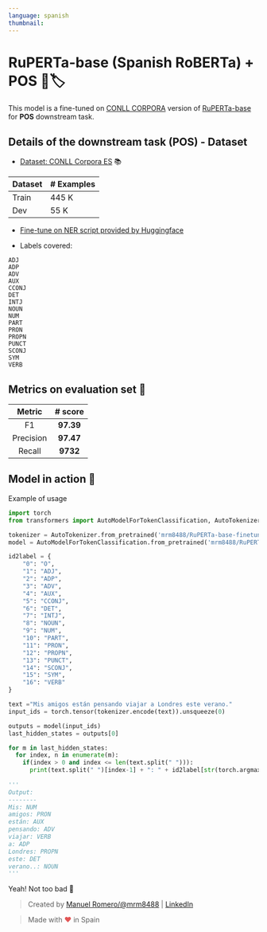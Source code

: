 ```yaml
---
language: spanish
thumbnail:
---
```


# RuPERTa-base  (Spanish RoBERTa) + POS 🎃🏷

This model is a fine-tuned on [CONLL CORPORA](https://www.kaggle.com/nltkdata/conll-corpora) version of [RuPERTa-base](https://huggingface.co/mrm8488/RuPERTa-base) for **POS** downstream task.

## Details of the downstream task (POS) - Dataset

- [Dataset:  CONLL Corpora ES](https://www.kaggle.com/nltkdata/conll-corpora) 📚

| Dataset                | # Examples |
| ---------------------- | ----- |
| Train                  | 445 K |
| Dev                    | 55 K |

- [Fine-tune on NER script provided by Huggingface](https://github.com/huggingface/transformers/blob/master/examples/token-classification/run_ner.py)

- Labels covered:

```
ADJ
ADP
ADV
AUX
CCONJ
DET
INTJ
NOUN
NUM
PART
PRON
PROPN
PUNCT
SCONJ
SYM
VERB
```

## Metrics on evaluation set 🧾

|                                                      Metric                                                       |  # score  |
| :------------------------------------------------------------------------------------: | :-------: |
| F1                                       | **97.39**  
| Precision                                | **97.47** | 
| Recall                                   | **9732** |    

## Model in action 🔨


Example of usage

```python
import torch
from transformers import AutoModelForTokenClassification, AutoTokenizer

tokenizer = AutoTokenizer.from_pretrained('mrm8488/RuPERTa-base-finetuned-pos')
model = AutoModelForTokenClassification.from_pretrained('mrm8488/RuPERTa-base-finetuned-pos')

id2label = {
    "0": "O",
    "1": "ADJ",
    "2": "ADP",
    "3": "ADV",
    "4": "AUX",
    "5": "CCONJ",
    "6": "DET",
    "7": "INTJ",
    "8": "NOUN",
    "9": "NUM",
    "10": "PART",
    "11": "PRON",
    "12": "PROPN",
    "13": "PUNCT",
    "14": "SCONJ",
    "15": "SYM",
    "16": "VERB"
}

text ="Mis amigos están pensando viajar a Londres este verano."
input_ids = torch.tensor(tokenizer.encode(text)).unsqueeze(0)

outputs = model(input_ids)
last_hidden_states = outputs[0]

for m in last_hidden_states:
  for index, n in enumerate(m):
    if(index > 0 and index <= len(text.split(" "))):
      print(text.split(" ")[index-1] + ": " + id2label[str(torch.argmax(n).item())])
      
'''
Output:
--------
Mis: NUM
amigos: PRON
están: AUX
pensando: ADV
viajar: VERB
a: ADP
Londres: PROPN
este: DET
verano..: NOUN
'''
```
Yeah! Not too bad 🎉

> Created by [Manuel Romero/@mrm8488](https://twitter.com/mrm8488) | [LinkedIn](https://www.linkedin.com/in/manuel-romero-cs/)

> Made with <span style="color: #e25555;">&hearts;</span> in Spain
